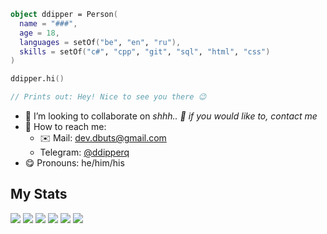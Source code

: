 ```kotlin
object ddipper = Person(
  name = "###",
  age = 18,
  languages = setOf("be", "en", "ru"),
  skills = setOf("c#", "cpp", "git", "sql", "html", "css")
)

ddipper.hi()

// Prints out: Hey! Nice to see you there 😉
```

- 🎯 I’m looking to collaborate on *shhh.. 🤫 if you would like to, contact me*
- 🔎 How to reach me:
  - ✉️ Mail: [dev.dbuts@gmail.com](mailto:dev.dbuts@gmail.com)
  - Telegram: [@ddipperq](https://t.me/ddipperq)
- 😋 Pronouns: he/him/his

## My Stats

![](http://github-profile-summary-cards.vercel.app/api/cards/profile-details?username=ddipper&theme=dracula)
![](http://github-profile-summary-cards.vercel.app/api/cards/repos-per-language?username=ddipper&theme=dracula)
![](http://github-profile-summary-cards.vercel.app/api/cards/most-commit-language?username=ddipper&theme=dracula)
![](http://github-profile-summary-cards.vercel.app/api/cards/stats?username=ddipper&theme=dracula)
![](http://github-profile-summary-cards.vercel.app/api/cards/productive-time?username=ddipper&theme=dracula&utcOffset=+3)
![](https://github-readme-streak-stats.herokuapp.com/?user=ddipper&hide_border=true&card_width=338&theme=dracula)
  


